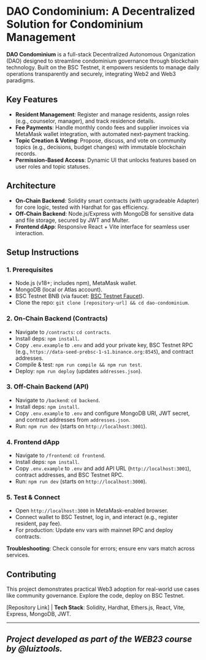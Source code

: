 # DAO Condominium: A Decentralized Solution for Condominium Management

**DAO Condominium** is a full-stack Decentralized Autonomous Organization (DAO) designed to streamline condominium governance through blockchain technology. Built on the BSC Testnet, it empowers residents to manage daily operations transparently and securely, integrating Web2 and Web3 paradigms.

## Key Features

- **Resident Management**: Register and manage residents, assign roles (e.g., counselor, manager), and track residence details.
- **Fee Payments**: Handle monthly condo fees and supplier invoices via MetaMask wallet integration, with automated next-payment tracking.
- **Topic Creation & Voting**: Propose, discuss, and vote on community topics (e.g., decisions, budget changes) with immutable blockchain records.
- **Permission-Based Access**: Dynamic UI that unlocks features based on user roles and topic statuses.

## Architecture

- **On-Chain Backend**: Solidity smart contracts (with upgradeable Adapter) for core logic, tested with Hardhat for gas efficiency.
- **Off-Chain Backend**: Node.js/Express with MongoDB for sensitive data and file storage, secured by JWT and Multer.
- **Frontend dApp**: Responsive React + Vite interface for seamless user interaction.

## Setup Instructions

### 1. Prerequisites
- Node.js (v18+; includes npm), MetaMask wallet.
- MongoDB (local or Atlas account).
- BSC Testnet BNB (via faucet: [BSC Testnet Faucet](https://testnet.binance.org/faucet-smart)).
- Clone the repo: `git clone [repository-url] && cd dao-condominium`.

### 2. On-Chain Backend (Contracts)
- Navigate to `/contracts`: `cd contracts`.
- Install deps: `npm install`.
- Copy `.env.example` to `.env` and add your private key, BSC Testnet RPC (e.g., `https://data-seed-prebsc-1-s1.binance.org:8545`), and contract addresses.
- Compile & test: `npm run compile && npm run test`.
- Deploy: `npm run deploy` (updates `addresses.json`).

### 3. Off-Chain Backend (API)
- Navigate to `/backend`: `cd backend`.
- Install deps: `npm install`.
- Copy `.env.example` to `.env` and configure MongoDB URI, JWT secret, and contract addresses from `addresses.json`.
- Run: `npm run dev` (starts on `http://localhost:3001`).

### 4. Frontend dApp
- Navigate to `/frontend`: `cd frontend`.
- Install deps: `npm install`.
- Copy `.env.example` to `.env` and add API URL (`http://localhost:3001`), contract addresses, and BSC Testnet RPC.
- Run: `npm run dev` (starts on `http://localhost:3000`).

### 5. Test & Connect
- Open `http://localhost:3000` in MetaMask-enabled browser.
- Connect wallet to BSC Testnet, log in, and interact (e.g., register resident, pay fee).
- For production: Update env vars with mainnet RPC and deploy contracts.

**Troubleshooting**: Check console for errors; ensure env vars match across services. 

## Contributing

This project demonstrates practical Web3 adoption for real-world use cases like community governance. Explore the code, deploy on BSC Testnet.

[Repository Link] | **Tech Stack**: Solidity, Hardhat, Ethers.js, React, Vite, Express, MongoDB, JWT.

---

## *Project developed as part of the WEB23 course by @luiztools.*